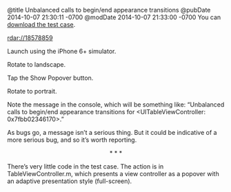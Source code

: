 @title Unbalanced calls to begin/end appearance transitions
@pubDate 2014-10-07 21:30:11 -0700
@modDate 2014-10-07 21:33:00 -0700
You can <a href="http://ranchero.com/downloads/PopoverRotation.zip">download the test case</a>.

<a href="rdar://18578859">rdar://18578859</a>

Launch using the iPhone 6+ simulator.

Rotate to landscape.

Tap the Show Popover button.

Rotate to portrait.

Note the message in the console, which will be something like: “Unbalanced calls to begin/end appearance transitions for &lt;UITableViewController: 0x7fbb02346170&gt;.”

As bugs go, a message isn’t a serious thing. But it could be indicative of a more serious bug, and so it’s worth reporting.

<p style="text-align:center">* * *</p>

There’s very little code in the test case. The action is in TableViewController.m, which presents a view controller as a popover with an adaptive presentation style (full-screen).
